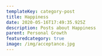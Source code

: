 ```yaml
---
templateKey: category-post
title: Happiness
date: 2020-05-16T17:49:35.925Z
description: Posts about Happiness
parent: Personal Growth
featuredcategory: true
image: /img/acceptance.jpg
---
```

